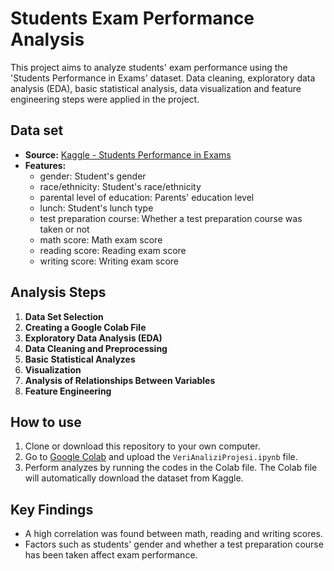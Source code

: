 # Students Exam Performance Analysis

This project aims to analyze students' exam performance using the 'Students Performance in Exams' dataset. Data cleaning, exploratory data analysis (EDA), basic statistical analysis, data visualization and feature engineering steps were applied in the project.

## Data set
- **Source:** [Kaggle - Students Performance in Exams](https://www.kaggle.com/datasets/spscientist/students-performance-in-exams)
- **Features:**
   - gender: Student's gender
   - race/ethnicity: Student's race/ethnicity
   - parental level of education: Parents' education level
   - lunch: Student's lunch type
   - test preparation course: Whether a test preparation course was taken or not
   - math score: Math exam score
   - reading score: Reading exam score
   - writing score: Writing exam score

## Analysis Steps
1. **Data Set Selection**
2. **Creating a Google Colab File**
3. **Exploratory Data Analysis (EDA)**
4. **Data Cleaning and Preprocessing**
5. **Basic Statistical Analyzes**
6. **Visualization**
7. **Analysis of Relationships Between Variables**
8. **Feature Engineering**

## How to use
1. Clone or download this repository to your own computer.
2. Go to [Google Colab](https://colab.research.google.com/) and upload the `VeriAnaliziProjesi.ipynb` file.
3. Perform analyzes by running the codes in the Colab file. The Colab file will automatically download the dataset from Kaggle.

## Key Findings
- A high correlation was found between math, reading and writing scores.
- Factors such as students' gender and whether a test preparation course has been taken affect exam performance.
